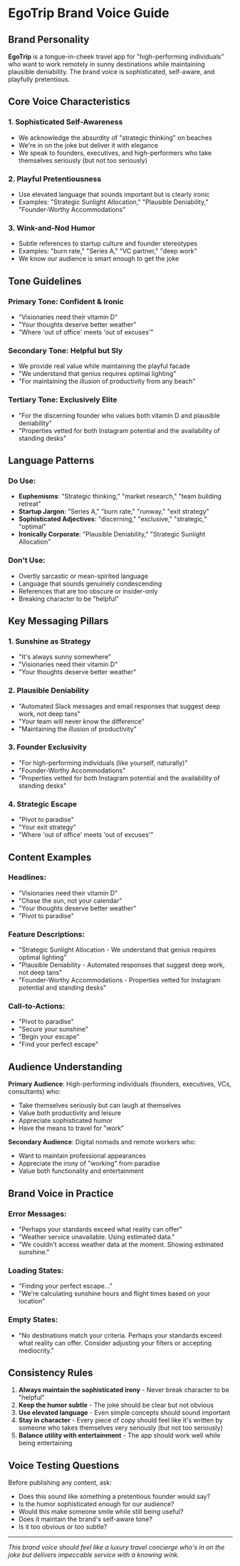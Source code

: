 # EgoTrip Brand Voice Guide

## Brand Personality

**EgoTrip** is a tongue-in-cheek travel app for "high-performing individuals" who want to work remotely in sunny destinations while maintaining plausible deniability. The brand voice is sophisticated, self-aware, and playfully pretentious.

## Core Voice Characteristics

### 1. **Sophisticated Self-Awareness**
- We acknowledge the absurdity of "strategic thinking" on beaches
- We're in on the joke but deliver it with elegance
- We speak to founders, executives, and high-performers who take themselves seriously (but not too seriously)

### 2. **Playful Pretentiousness**
- Use elevated language that sounds important but is clearly ironic
- Examples: "Strategic Sunlight Allocation," "Plausible Deniability," "Founder-Worthy Accommodations"

### 3. **Wink-and-Nod Humor**
- Subtle references to startup culture and founder stereotypes
- Examples: "burn rate," "Series A," "VC partner," "deep work"
- We know our audience is smart enough to get the joke

## Tone Guidelines

### **Primary Tone: Confident & Ironic**
- "Visionaries need their vitamin D"
- "Your thoughts deserve better weather"
- "Where 'out of office' meets 'out of excuses'"

### **Secondary Tone: Helpful but Sly**
- We provide real value while maintaining the playful facade
- "We understand that genius requires optimal lighting"
- "For maintaining the illusion of productivity from any beach"

### **Tertiary Tone: Exclusively Elite**
- "For the discerning founder who values both vitamin D and plausible deniability"
- "Properties vetted for both Instagram potential and the availability of standing desks"

## Language Patterns

### **Do Use:**
- **Euphemisms**: "Strategic thinking," "market research," "team building retreat"
- **Startup Jargon**: "Series A," "burn rate," "runway," "exit strategy"
- **Sophisticated Adjectives**: "discerning," "exclusive," "strategic," "optimal"
- **Ironically Corporate**: "Plausible Deniability," "Strategic Sunlight Allocation"

### **Don't Use:**
- Overtly sarcastic or mean-spirited language
- Language that sounds genuinely condescending
- References that are too obscure or insider-only
- Breaking character to be "helpful"

## Key Messaging Pillars

### 1. **Sunshine as Strategy**
- "It's always sunny somewhere"
- "Visionaries need their vitamin D"
- "Your thoughts deserve better weather"

### 2. **Plausible Deniability**
- "Automated Slack messages and email responses that suggest deep work, not deep tans"
- "Your team will never know the difference"
- "Maintaining the illusion of productivity"

### 3. **Founder Exclusivity**
- "For high-performing individuals (like yourself, naturally)"
- "Founder-Worthy Accommodations"
- "Properties vetted for both Instagram potential and the availability of standing desks"

### 4. **Strategic Escape**
- "Pivot to paradise"
- "Your exit strategy"
- "Where 'out of office' meets 'out of excuses'"

## Content Examples

### **Headlines:**
- "Visionaries need their vitamin D"
- "Chase the sun, not your calendar"
- "Your thoughts deserve better weather"
- "Pivot to paradise"

### **Feature Descriptions:**
- "Strategic Sunlight Allocation - We understand that genius requires optimal lighting"
- "Plausible Deniability - Automated responses that suggest deep work, not deep tans"
- "Founder-Worthy Accommodations - Properties vetted for Instagram potential and standing desks"

### **Call-to-Actions:**
- "Pivot to paradise"
- "Secure your sunshine"
- "Begin your escape"
- "Find your perfect escape"

## Audience Understanding

**Primary Audience**: High-performing individuals (founders, executives, VCs, consultants) who:
- Take themselves seriously but can laugh at themselves
- Value both productivity and leisure
- Appreciate sophisticated humor
- Have the means to travel for "work"

**Secondary Audience**: Digital nomads and remote workers who:
- Want to maintain professional appearances
- Appreciate the irony of "working" from paradise
- Value both functionality and entertainment

## Brand Voice in Practice

### **Error Messages:**
- "Perhaps your standards exceed what reality can offer"
- "Weather service unavailable. Using estimated data."
- "We couldn't access weather data at the moment. Showing estimated sunshine."

### **Loading States:**
- "Finding your perfect escape..."
- "We're calculating sunshine hours and flight times based on your location"

### **Empty States:**
- "No destinations match your criteria. Perhaps your standards exceed what reality can offer. Consider adjusting your filters or accepting mediocrity."

## Consistency Rules

1. **Always maintain the sophisticated irony** - Never break character to be "helpful"
2. **Keep the humor subtle** - The joke should be clear but not obvious
3. **Use elevated language** - Even simple concepts should sound important
4. **Stay in character** - Every piece of copy should feel like it's written by someone who takes themselves very seriously (but not too seriously)
5. **Balance utility with entertainment** - The app should work well while being entertaining

## Voice Testing Questions

Before publishing any content, ask:
- Does this sound like something a pretentious founder would say?
- Is the humor sophisticated enough for our audience?
- Would this make someone smile while still being useful?
- Does it maintain the brand's self-aware tone?
- Is it too obvious or too subtle?

---

*This brand voice should feel like a luxury travel concierge who's in on the joke but delivers impeccable service with a knowing wink.*
